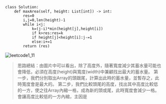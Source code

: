 ```python3
class Solution:
    def maxArea(self, height: List[int]) -> int:
        res=0
        i,j=0,len(height)-1
        while i<j:
            k=(j-i)*min(height[j],height[i])
            if k>res:res=k
            if height[j]<height[i]:j-=1
            else:i+=1
        return (res)
````

<img src="./img/question_11.jpg" alt="leetcode1_11">


> 思路總結：由圖片中可以看出，除了高度外，隨著寬度減少其蓄水量可能也會降低，必須在高度(height)與寬度(width)中兼顧找出最大的蓄水量。
> 第一步，我們分別取出Array的頭跟尾，計算出此時的蓄水量，並暫存之，此時寬度會是最大的。
> 第二步，我們比較頭尾的高度，找出其中高度比較低的一方，使之往Array內縮一格，成為新的頭或尾，此時寬度會減少一格。
會讓高度比較低的一方內縮，主因是